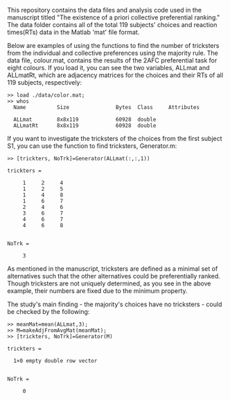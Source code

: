 This repository contains the data files and analysis code used in the manuscript titled "The existence of a priori collective preferential ranking." The data folder contains all of the total 119 subjects' choices and reaction times(RTs) data in the Matlab 'mat' file format.  

Below are examples of using the functions to find the number of tricksters from the individual and collective preferences using the majority rule. The data file, colour.mat, contains the results of the 2AFC preferential task for eight colours. If  you load it, you can see the two variables, ALLmat and ALLmatRt, which are adjacency matrices for the choices and their RTs of all 119 subjects, respectively: 

```
>> load ./data/color.mat;
>> whos
  Name          Size               Bytes  Class     Attributes

  ALLmat        8x8x119            60928  double              
  ALLmatRt      8x8x119            60928  double              
```

If you want to investigate the tricksters of the choices from the first subject S1, you can use the function to find tricksters, Generator.m:
```
>> [trickters, NoTrk]=Generator(ALLmat(:,:,1))

trickters =

     1     2     4
     1     2     5
     1     4     8
     1     6     7
     2     4     6
     3     6     7
     4     6     7
     4     6     8


NoTrk =

     3
```
As mentioned in the manuscript, tricksters are defined as a minimal set of alternatives such that the other alternatives could be preferentially ranked. Though tricksters are not uniquely determined, as you see in the above example, their numbers are fixed due to the minimum property.

The study's main finding - the majority's choices have no tricksters - could be checked by the following:

```
>> meanMat=mean(ALLmat,3);
>> M=makeAdjFromAvgMat(meanMat);
>> [trickters, NoTrk]=Generator(M)

trickters =

  1×0 empty double row vector


NoTrk =

     0
```


